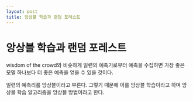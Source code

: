 ```yaml
---
layout: post
title: 앙상블 학습과 랜덤 포레스트
---
```


# 앙상블 학습과 랜덤 포레스트

wisdom of the crowd와 비슷하게 일련의 예측기로부터 예측을 수집하면 가장 좋은 모델 하나보다 더 좋은 예측을 얻을 수 있을 것이다.

일련의 예측리를 앙상블이라고 부른다. 그렇기 때문에 이를 앙상블 학습이라고 하며 앙상블 학습 알고리즘을 앙상블 방법이라고 한다.
<!--stackedit_data:
eyJoaXN0b3J5IjpbMjQwNTIzMjM5LC0xMTkyOTk1NzE5XX0=
-->